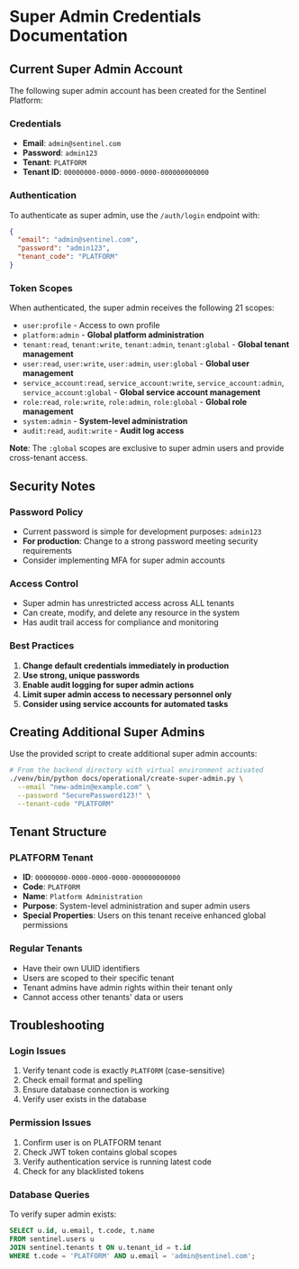 # Super Admin Credentials Documentation

## Current Super Admin Account

The following super admin account has been created for the Sentinel Platform:

### Credentials
- **Email**: `admin@sentinel.com`
- **Password**: `admin123`
- **Tenant**: `PLATFORM`
- **Tenant ID**: `00000000-0000-0000-0000-000000000000`

### Authentication
To authenticate as super admin, use the `/auth/login` endpoint with:
```json
{
  "email": "admin@sentinel.com",
  "password": "admin123",
  "tenant_code": "PLATFORM"
}
```

### Token Scopes
When authenticated, the super admin receives the following 21 scopes:
- `user:profile` - Access to own profile
- `platform:admin` - **Global platform administration**
- `tenant:read`, `tenant:write`, `tenant:admin`, `tenant:global` - **Global tenant management**
- `user:read`, `user:write`, `user:admin`, `user:global` - **Global user management**
- `service_account:read`, `service_account:write`, `service_account:admin`, `service_account:global` - **Global service account management**
- `role:read`, `role:write`, `role:admin`, `role:global` - **Global role management**
- `system:admin` - **System-level administration**
- `audit:read`, `audit:write` - **Audit log access**

**Note**: The `:global` scopes are exclusive to super admin users and provide cross-tenant access.

## Security Notes

### Password Policy
- Current password is simple for development purposes: `admin123`
- **For production**: Change to a strong password meeting security requirements
- Consider implementing MFA for super admin accounts

### Access Control
- Super admin has unrestricted access across ALL tenants
- Can create, modify, and delete any resource in the system
- Has audit trail access for compliance and monitoring

### Best Practices
1. **Change default credentials immediately in production**
2. **Use strong, unique passwords**
3. **Enable audit logging for super admin actions**
4. **Limit super admin access to necessary personnel only**
5. **Consider using service accounts for automated tasks**

## Creating Additional Super Admins

Use the provided script to create additional super admin accounts:

```bash
# From the backend directory with virtual environment activated
./venv/bin/python docs/operational/create-super-admin.py \
  --email "new-admin@example.com" \
  --password "SecurePassword123!" \
  --tenant-code "PLATFORM"
```

## Tenant Structure

### PLATFORM Tenant
- **ID**: `00000000-0000-0000-0000-000000000000`
- **Code**: `PLATFORM`
- **Name**: `Platform Administration`
- **Purpose**: System-level administration and super admin users
- **Special Properties**: Users on this tenant receive enhanced global permissions

### Regular Tenants
- Have their own UUID identifiers
- Users are scoped to their specific tenant
- Tenant admins have admin rights within their tenant only
- Cannot access other tenants' data or users

## Troubleshooting

### Login Issues
1. Verify tenant code is exactly `PLATFORM` (case-sensitive)
2. Check email format and spelling
3. Ensure database connection is working
4. Verify user exists in the database

### Permission Issues
1. Confirm user is on PLATFORM tenant
2. Check JWT token contains global scopes
3. Verify authentication service is running latest code
4. Check for any blacklisted tokens

### Database Queries
To verify super admin exists:
```sql
SELECT u.id, u.email, t.code, t.name 
FROM sentinel.users u 
JOIN sentinel.tenants t ON u.tenant_id = t.id 
WHERE t.code = 'PLATFORM' AND u.email = 'admin@sentinel.com';
```